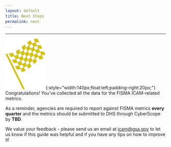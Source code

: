 ```yaml
---
layout: default
title: Next Steps
permalink: next
---
```

---

![Checkered flag logo](img/flag.png){:style="width:140px;float:left;padding-right:20px;"}
Congratulations! You’ve collected all the data for the FISMA ICAM-related metrics.

As a reminder, agencies are required to report against FISMA metrics **every quarter** and the metrics should be submitted to DHS through CyberScope by **TBD**.

We value your feedback - please send us an email at [icam@gsa.gov](mailto:icam@gsa.gov) to let us know if this guide was helpful and if you have any tips on how to improve it!  
